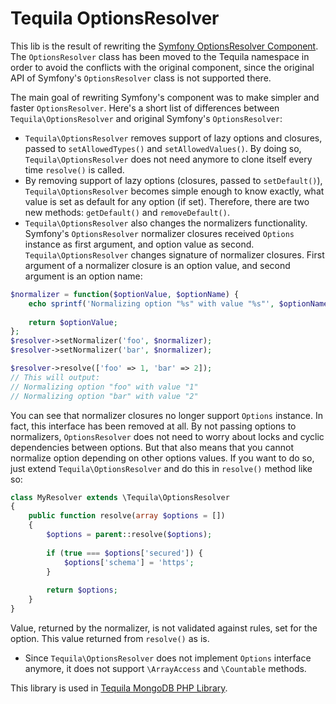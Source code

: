 Tequila OptionsResolver
=========================

This lib is the result of rewriting the [Symfony OptionsResolver Component](https://github.com/symfony/options-resolver).
The `OptionsResolver` class has been moved to the Tequila namespace in order
to avoid the conflicts with the original component, since the original API of
Symfony's `OptionsResolver` class is not supported there.

The main goal of rewriting Symfony's component was to make simpler and faster
`OptionsResolver`. 
Here's a short list of differences between `Tequila\OptionsResolver` and original Symfony's `OptionsResolver`:
- `Tequila\OptionsResolver` removes support of lazy options and closures, passed to 
`setAllowedTypes()` and `setAllowedValues()`. By doing so, `Tequila\OptionsResolver` does not need anymore
 to clone itself every time `resolve()` is called.
- By removing support of lazy options (closures, passed to `setDefault()`), `Tequila\OptionsResolver` becomes simple
enough to know exactly, what value is set as default for any option (if set). Therefore, there are two new methods: 
`getDefault()` and `removeDefault()`.
- `Tequila\OptionsResolver` also changes the normalizers functionality. 
Symfony's `OptionsResolver` normalizer closures received `Options` instance as first argument, 
and option value as second. `Tequila\OptionsResolver` changes signature of normalizer closures.
First argument of a normalizer closure is an option value, and second argument is an option name:

```php
$normalizer = function($optionValue, $optionName) {
    echo sprintf('Normalizing option "%s" with value "%s"', $optionName, $optionValue);
    
    return $optionValue;
};
$resolver->setNormalizer('foo', $normalizer);
$resolver->setNormalizer('bar', $normalizer);

$resolver->resolve(['foo' => 1, 'bar' => 2]);
// This will output:
// Normalizing option "foo" with value "1"
// Normalizing option "bar" with value "2"
```

You can see that normalizer closures no longer support `Options` instance. In fact, this interface 
has been removed at all. By not passing options to normalizers, `OptionsResolver` does not need to worry about
locks and cyclic dependencies between options. But that also means that you cannot normalize option 
depending on other options values. If you want to do so, just extend `Tequila\OptionsResolver` 
and do this in `resolve()` method like so:

```php
class MyResolver extends \Tequila\OptionsResolver
{
    public function resolve(array $options = [])
    {
        $options = parent::resolve($options);
        
        if (true === $options['secured']) {
            $options['schema'] = 'https';
        }
        
        return $options;
    }
}
```

Value, returned by the normalizer, is not validated against rules, set for the option. This value returned from
`resolve()` as is.
- Since `Tequila\OptionsResolver` does not implement `Options` interface anymore, 
it does not support `\ArrayAccess` and `\Countable` methods.

This library is used in [Tequila MongoDB PHP Library](https://github.com/tequila/mongodb-php-lib).

